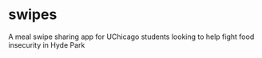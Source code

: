 # swipes

A meal swipe sharing app for UChicago students looking to help fight food insecurity in Hyde Park
